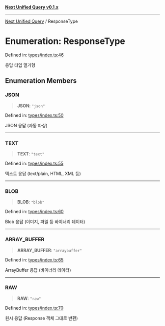 [**Next Unified Query v0.1.x**](../README.md)

***

[Next Unified Query](../globals.md) / ResponseType

# Enumeration: ResponseType

Defined in: [types/index.ts:46](https://github.com/newExpand/next-unified-query/blob/main/packages/core/src/types/index.ts#L46)

응답 타입 열거형

## Enumeration Members

### JSON

> **JSON**: `"json"`

Defined in: [types/index.ts:50](https://github.com/newExpand/next-unified-query/blob/main/packages/core/src/types/index.ts#L50)

JSON 응답 (자동 파싱)

***

### TEXT

> **TEXT**: `"text"`

Defined in: [types/index.ts:55](https://github.com/newExpand/next-unified-query/blob/main/packages/core/src/types/index.ts#L55)

텍스트 응답 (text/plain, HTML, XML 등)

***

### BLOB

> **BLOB**: `"blob"`

Defined in: [types/index.ts:60](https://github.com/newExpand/next-unified-query/blob/main/packages/core/src/types/index.ts#L60)

Blob 응답 (이미지, 파일 등 바이너리 데이터)

***

### ARRAY\_BUFFER

> **ARRAY\_BUFFER**: `"arraybuffer"`

Defined in: [types/index.ts:65](https://github.com/newExpand/next-unified-query/blob/main/packages/core/src/types/index.ts#L65)

ArrayBuffer 응답 (바이너리 데이터)

***

### RAW

> **RAW**: `"raw"`

Defined in: [types/index.ts:70](https://github.com/newExpand/next-unified-query/blob/main/packages/core/src/types/index.ts#L70)

원시 응답 (Response 객체 그대로 반환)
